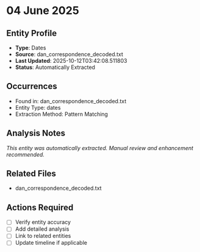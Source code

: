 # 04 June 2025

## Entity Profile
- **Type**: Dates
- **Source**: dan_correspondence_decoded.txt
- **Last Updated**: 2025-10-12T03:42:08.511803
- **Status**: Automatically Extracted

## Occurrences
- Found in: dan_correspondence_decoded.txt
- Entity Type: dates
- Extraction Method: Pattern Matching

## Analysis Notes
*This entity was automatically extracted. Manual review and enhancement recommended.*

## Related Files
- dan_correspondence_decoded.txt

## Actions Required
- [ ] Verify entity accuracy
- [ ] Add detailed analysis
- [ ] Link to related entities
- [ ] Update timeline if applicable
